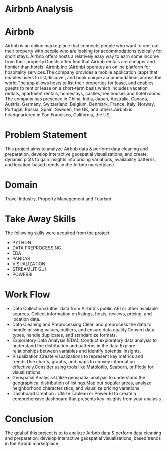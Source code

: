 # Airbnb Analysis
# Airbnb
Airbnb is an online marketplace that connects people who want to rent out their property with people who are looking for accommodations,typically for short stays. Airbnb offers hosts a relatively easy way to earn some income from their property.Guests often find that Airbnb rentals are cheaper and homier than hotels.
Airbnb Inc (Airbnb) operates an online platform for hospitality services.The company provides a mobile application (app) that enables users to list,discover, and book unique accommodations across the world.The app allows hosts to list their properties for lease, and enables guests to rent or lease on a short-term basis,which includes vacation rentals, apartment rentals, homestays, castles,tree houses and hotel rooms.
The company has presence in China, India, Japan, Australia, Canada, Austria, Germany, Switzerland, Belgium, Denmark, France, Italy, Norway, Portugal, Russia, Spain, Sweden, the UK, and others.Airbnb is headquartered in San Francisco, California, the US.
# Problem Statement
This project aims to analyze Airbnb data & perform data cleaning and preparation, develop interactive geospatial visualizations, and create dynamic plots to gain insights into pricing variations, availability patterns, and location-based trends in the Airbnb marketplace.
# Domain
Travel Industry, Property Management and Tourism
# Take Away Skills
The following skills were acquired from the project:
- PYTHON
- DATA PREPROCESSING
- EDA
- PANDAS
- VISUALIZATION
- STREAMLIT GUI
- POWERBI
# Work Flow
 - Data Collection:Gather data from Airbnb's public API or other available sources. Collect information on listings, hosts, reviews, pricing, and location data.
 - Data Cleaning and Preprocessing:Clean and preprocess the data to handle missing values, outliers, and ensure data quality.Convert data types, handle duplicates, and standardize formats.
 - Exploratory Data Analysis (EDA): Conduct exploratory data analysis to understand the distribution and patterns in the data.Explore relationships between variables and identify potential insights.
 - Visualization:Create visualizations to represent key metrics and trends.Use charts, graphs, and maps to convey information effectively.Consider using tools like Matplotlib, Seaborn, or Plotly for visualizations.
 - Geospatial Analysis:Utilize geospatial analysis to understand the geographical distribution of listings.Map out popular areas, analyze neighborhood characteristics, and visualize pricing variations.
 - Dashboard Creation : Utilize Tableau or Power BI to create a comprehensive dashboard that presents key insights from your analysis. 
# Conclusion
The goal of this project is to to analyze Airbnb data & perform data cleaning and preparation, develop interactive geospatial visualizations, based trends in the Airbnb marketplace.

